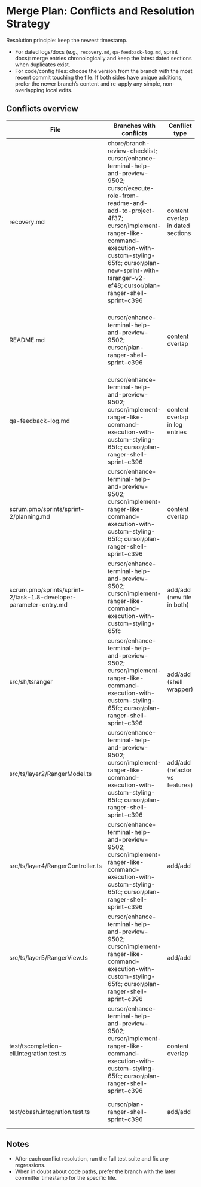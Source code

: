 # Merge Plan: Conflicts and Resolution Strategy

Resolution principle: keep the newest timestamp.
- For dated logs/docs (e.g., `recovery.md`, `qa-feedback-log.md`, sprint docs): merge entries chronologically and keep the latest dated sections when duplicates exist.
- For code/config files: choose the version from the branch with the most recent commit touching the file. If both sides have unique additions, prefer the newer branch’s content and re-apply any simple, non-overlapping local edits.

## Conflicts overview

| File | Branches with conflicts | Conflict type | Resolution rule | Planned action |
|---|---|---|---|---|
| recovery.md | chore/branch-review-checklist; cursor/enhance-terminal-help-and-preview-9502; cursor/execute-role-from-readme-and-add-to-project-4f37; cursor/implement-ranger-like-command-execution-with-custom-styling-65fc; cursor/plan-new-sprint-with-tsranger-v2-ef48; cursor/plan-ranger-shell-sprint-c396 | content overlap in dated sections | Keep newest timestamp; merge chronologically | Merge all entries sorted by date; retain later 2025-08-10 entries; include both summaries with attribution notes |
| README.md | cursor/enhance-terminal-help-and-preview-9502; cursor/plan-ranger-shell-sprint-c396 | content overlap | Choose newer branch version | Take content from the newest branch among these, re-apply local README constraints if needed |
| qa-feedback-log.md | cursor/enhance-terminal-help-and-preview-9502; cursor/implement-ranger-like-command-execution-with-custom-styling-65fc; cursor/plan-ranger-shell-sprint-c396 | content overlap in log entries | Keep newest timestamp | Merge entries by timestamp; dedupe identical items; keep latest feedback notes |
| scrum.pmo/sprints/sprint-2/planning.md | cursor/enhance-terminal-help-and-preview-9502; cursor/implement-ranger-like-command-execution-with-custom-styling-65fc; cursor/plan-ranger-shell-sprint-c396 | content overlap | Choose newer | Take newest branch version; ensure links still resolve |
| scrum.pmo/sprints/sprint-2/task-1.8-developer-parameter-entry.md | cursor/enhance-terminal-help-and-preview-9502; cursor/implement-ranger-like-command-execution-with-custom-styling-65fc | add/add (new file in both) | Choose newer | Keep the file version from the most recently updated branch; verify references |
| src/sh/tsranger | cursor/enhance-terminal-help-and-preview-9502; cursor/implement-ranger-like-command-execution-with-custom-styling-65fc; cursor/plan-ranger-shell-sprint-c396 | add/add (shell wrapper) | Choose newer | Keep the newer script; re-apply env flags from current branch if missing |
| src/ts/layer2/RangerModel.ts | cursor/enhance-terminal-help-and-preview-9502; cursor/implement-ranger-like-command-execution-with-custom-styling-65fc; cursor/plan-ranger-shell-sprint-c396 | add/add (refactor vs features) | Choose newer; re-apply safe deltas | Use newest version; re-apply any non-overlapping local improvements (naming, flags) |
| src/ts/layer4/RangerController.ts | cursor/enhance-terminal-help-and-preview-9502; cursor/implement-ranger-like-command-execution-with-custom-styling-65fc; cursor/plan-ranger-shell-sprint-c396 | add/add | Choose newer; re-apply safe deltas | Prefer newest; ensure test mode/env flags preserved; re-run tests |
| src/ts/layer5/RangerView.ts | cursor/enhance-terminal-help-and-preview-9502; cursor/implement-ranger-like-command-execution-with-custom-styling-65fc; cursor/plan-ranger-shell-sprint-c396 | add/add | Choose newer; re-apply safe deltas | Prefer newest; ensure footer/spacing rules; confirm with tests |
| test/tscompletion-cli.integration.test.ts | cursor/enhance-terminal-help-and-preview-9502; cursor/implement-ranger-like-command-execution-with-custom-styling-65fc; cursor/plan-ranger-shell-sprint-c396 | content overlap | Choose newer | Keep newest; update assertions if API changed |
| test/obash.integration.test.ts | cursor/plan-ranger-shell-sprint-c396 | add/add | Choose newer | Prefer newest; verify obash behavior tests pass |

## Notes
- After each conflict resolution, run the full test suite and fix any regressions.
- When in doubt about code paths, prefer the branch with the later committer timestamp for the specific file.